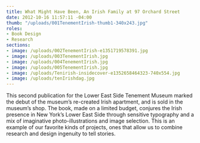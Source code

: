 ```yaml
---
title: What Might Have Been, An Irish Family at 97 Orchard Street
date: 2012-10-16 11:57:11 -04:00
thumb: "/uploads/001TenementIrish-thumb1-340x243.jpg"
roles:
- Book Design
- Research
sections:
- image: /uploads/002TenementIrish-e1351719578391.jpg
- image: /uploads/003TenementIrish.jpg
- image: /uploads/004TenementIrish.jpg
- image: /uploads/005TenementIrish.jpg
- image: /uploads/Tenirish-insidecover-e1352658464323-740x554.jpg
- image: /uploads/tenIrishdag.jpg
---
```

This second publication for the Lower East Side Tenement Museum marked the debut of the museum’s re-created Irish apartment, and is sold in the museum’s shop. <span>The book, made on a limited budget, conjures the Irish presence in New York’s Lower East Side through sensitive typography and a mix of imaginative photo-illustrations and image selection.</span> This is an example of our favorite kinds of projects, ones that allow us to combine research and design ingenuity to tell stories.
